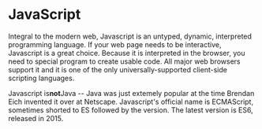 # JavaScript

Integral to the modern web, Javascript is an untyped, dynamic, interpreted programming language. If your web page needs to be interactive, Javascript is a great choice. Because it is interpreted in the browser, you need to special program to create usable code. All major web browsers support it and it is one of the only universally-supported client-side scripting languages.
 
Javascript is**not**Java -- Java was just extemely popular at the time Brendan Eich invented it over at Netscape. Javascript's official name is ECMAScript, sometimes shorted to ES followed by the version. The latest version is ES6, released in 2015.
 
